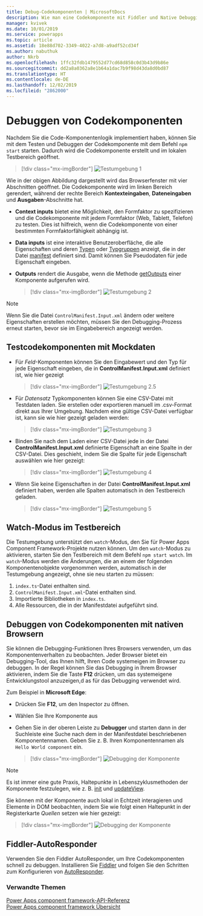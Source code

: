 ```yaml
---
title: Debug-Codekomponenten | MicrosoftDocs
description: Wie man eine Codekomponente mit Fiddler und Native Debugging debuggt.
manager: kvivek
ms.date: 10/01/2019
ms.service: powerapps
ms.topic: article
ms.assetid: 18e88d702-3349-4022-a7d8-a9adf52cd34f
ms.author: nabuthuk
author: Nkrb
ms.openlocfilehash: 1ffc32fdb1479552d77cd68d858c0d3b43d9b86e
ms.sourcegitcommit: dd2a8a0362a8e1b64a1dac7b9f98d43da8d0bd87
ms.translationtype: HT
ms.contentlocale: de-DE
ms.lasthandoff: 12/02/2019
ms.locfileid: "2862000"
---
```

# <a name="debug-code-components"></a>Debuggen von Codekomponenten

Nachdem Sie die Code-Komponentenlogik implementiert haben, können Sie mit dem Testen und Debuggen der Codekomponente mit dem Befehl `npm start` starten. Dadurch wird die Codekomponente erstellt und im lokalen Testbereich geöffnet.

> [!div class="mx-imgBorder"]
> ![Testumgebung 1](media/test-harness-1.png "Testumgebung 1")

Wie in der obigen Abbildung dargestellt wird das Browserfenster mit vier Abschnitten geöffnet. Die Codekomponente wird im linken Bereich gerendert, während der rechte Bereich **Kontexteingaben**, **Dateneingaben** und **Ausgaben**-Abschnitte hat.

- **Context inputs** bietet eine Möglichkeit, den Formfaktor zu spezifizieren und die Codekomponente mit jedem Formfaktor (Web, Tablett, Telefon) zu testen. Dies ist hilfreich, wenn die Codekomponente von einer bestimmten Formfaktorfähigkeit abhängig ist.
- **Data inputs** ist eine interaktive Benutzeroberfläche, die alle Eigenschaften und deren [Typen](manifest-schema-reference/types.md) oder [Typgruppen](manifest-schema-reference/type-group.md) anzeigt, die in der Datei [manifest](manifest-schema-reference/manifest.md) definiert sind. Damit können Sie Pseudodaten für jede Eigenschaft eingeben. 
- **Outputs** rendert die Ausgabe, wenn die Methode [getOutputs](reference/control/getoutputs.md) einer Komponente aufgerufen wird.  

     > [!div class="mx-imgBorder"]
     > ![Testumgebung 2](media/test-harness-2.png "Testumgebung 2")

> [!NOTE]
> Wenn Sie die Datei `ControlManifest.Input.xml` ändern oder weitere Eigenschaften erstellen möchten, müssen Sie den Debugging-Prozess erneut starten, bevor sie im Eingabebereich angezeigt werden.

## <a name="test-code-components-with-mock-data"></a>Testcodekomponenten mit Mockdaten

- Für *Feld*-Komponenten können Sie den Eingabewert und den Typ für jede Eigenschaft eingeben, die in **ControlManifest.Input.xml** definiert ist, wie hier gezeigt

   > [!div class="mx-imgBorder"]
   > ![Testumgebung 2.5](media/test-harness-2.5.png "Testumgebung 2.5")

- Für *Datensatz* Typkomponenten können Sie eine CSV-Datei mit Testdaten laden. Sie erstellen oder exportieren manuell im .csv-Format direkt aus Ihrer Umgebung. Nachdem eine gültige CSV-Datei verfügbar ist, kann sie wie hier gezeigt geladen werden:

   > [!div class="mx-imgBorder"]
   > ![Testumgebung 3](media/test-harness-3.png "Testumgebung 3")

- Binden Sie nach dem Laden einer CSV-Datei jede in der Datei **ControlManifest.Input.xml** definierte Eigenschaft an eine Spalte in der CSV-Datei. Dies geschieht, indem Sie die Spalte für jede Eigenschaft auswählen wie hier gezeigt:

    > [!div class="mx-imgBorder"]
    > ![Testumgebung 4](media/test-harness-4.png "Testumgebung 4")

- Wenn Sie keine Eigenschaften in der Datei **ControlManifest.Input.xml** definiert haben, werden alle Spalten automatisch in den Testbereich geladen.

   > [!div class="mx-imgBorder"]
   > ![Testumgebung 5](media/test-harness-5.png "Testumgebung 5")


## <a name="watch-mode-in-test-harness"></a>Watch-Modus im Testbereich

Die Testumgebung unterstützt den `watch`-Modus, den Sie für Power Apps Component Framework-Projekte nutzen können. Um den `watch`-Modus zu aktivieren, starten Sie den Testbereich mit dem Befehl `npm start watch`. Im `watch`-Modus werden die Änderungen, die an einem der folgenden Komponentenobjekte vorgenommen werden, automatisch in der Testumgebung angezeigt, ohne sie neu starten zu müssen:

1.  `index.ts`-Datei enthalten sind.
2.  `ControlManifest.Input.xml`-Datei enthalten sind.
3.  Importierte Bibliotheken in `index.ts`.
4.  Alle Ressourcen, die in der Manifestdatei aufgeführt sind.

## <a name="debug-code-components-using-native-browsers"></a>Debuggen von Codekomponenten mit nativen Browsern

Sie können die Debugging-Funktionen Ihres Browsers verwenden, um das Komponentenverhalten zu beobachten. Jeder Browser bietet ein Debugging-Tool, das Ihnen hilft, Ihren Code systemeigen im Browser zu debuggen. In der Regel können Sie das Debugging in Ihrem Browser aktivieren, indem Sie die Taste **F12** drücken, um das systemeigene Entwicklungstool anzuzeigen,d as für das Debugging verwendet wird.

Zum Beispiel in **Microsoft Edge**:

- Drücken Sie **F12**, um den Inspector zu öffnen.
- Wählen Sie Ihre Komponente aus
- Gehen Sie in der oberen Leiste zu **Debugger** und starten dann in der Suchleiste eine Suche nach dem in der Manifestdatei beschriebenen Komponentennamen. Geben Sie z. B. Ihren Komponentennamen als `Hello World component` ein.

     > [!div class="mx-imgBorder"]
     > ![Debugging der Komponente](media/debug-control.png "Debugging der Komponente")

> [!NOTE]
> Es ist immer eine gute Praxis, Haltepunkte in Lebenszyklusmethoden der Komponente festzulegen, wie z. B. [init](reference/control/init.md) und [updateView](reference/control/updateview.md).

Sie können mit der Komponente auch lokal in Echtzeit interagieren und Elemente in DOM beobachten, indem Sie wie folgt einen Haltepunkt in der Registerkarte *Quellen* setzen wie hier gezeigt:

> [!div class="mx-imgBorder"]
> ![Debugging der Komponente](media/debug-control-1.png "Debugging der Komponente 1")

## <a name="fiddler-autoresponder"></a>Fiddler-AutoResponder

Verwenden Sie den Fiddler AutoResponder, um Ihre Codekomponenten schnell zu debuggen. Installieren Sie [Fiddler](https://www.telerik.com/download/fiddler) und folgen Sie den Schritten zum Konfigurieren von [AutoResponder](https://docs.microsoft.com/dynamics365/customer-engagement/developer/streamline-javascript-development-fiddler-autoresponder).

### <a name="related-topics"></a>Verwandte Themen

[Power Apps component framework-API-Referenz](reference/index.md)<br/>
[Power Apps component framework Übersicht](overview.md)
